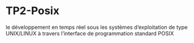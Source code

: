 # TP2-Posix
le développement en temps réel sous les systèmes d’exploitation de type UNIX/LINUX à travers l’interface de programmation standard POSIX
